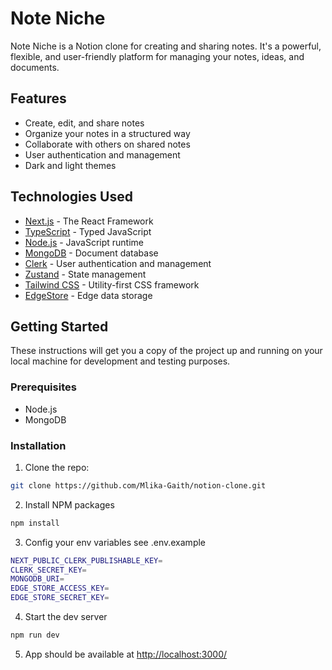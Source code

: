# Note Niche

Note Niche is a Notion clone for creating and sharing notes. It's a powerful, flexible, and user-friendly platform for managing your notes, ideas, and documents. 

## Features

- Create, edit, and share notes
- Organize your notes in a structured way
- Collaborate with others on shared notes
- User authentication and management
- Dark and light themes

## Technologies Used

- [Next.js](https://nextjs.org/) - The React Framework
- [TypeScript](https://www.typescriptlang.org/) - Typed JavaScript
- [Node.js](https://nodejs.org/en/) - JavaScript runtime
- [MongoDB](https://www.mongodb.com/) - Document database
- [Clerk](https://clerk.dev/) - User authentication and management
- [Zustand](https://github.com/pmndrs/zustand) - State management
- [Tailwind CSS](https://tailwindcss.com/) - Utility-first CSS framework
- [EdgeStore](https://edgestore.dev/) - Edge data storage

## Getting Started

These instructions will get you a copy of the project up and running on your local machine for development and testing purposes.

### Prerequisites

- Node.js
- MongoDB

### Installation

1. Clone the repo:

```bash
git clone https://github.com/Mlika-Gaith/notion-clone.git
   ```

2. Install NPM packages

```bash
npm install
   ```

3. Config your env variables see .env.example


```bash
NEXT_PUBLIC_CLERK_PUBLISHABLE_KEY=
CLERK_SECRET_KEY=
MONGODB_URI=
EDGE_STORE_ACCESS_KEY=
EDGE_STORE_SECRET_KEY=
```

4. Start the dev server

```bash
npm run dev
```

5. App should be available at [http://localhost:3000/](http://localhost:3000/)